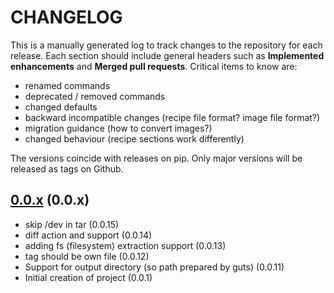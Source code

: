# CHANGELOG

This is a manually generated log to track changes to the repository for each release.
Each section should include general headers such as **Implemented enhancements**
and **Merged pull requests**. Critical items to know are:

 - renamed commands
 - deprecated / removed commands
 - changed defaults
 - backward incompatible changes (recipe file format? image file format?)
 - migration guidance (how to convert images?)
 - changed behaviour (recipe sections work differently)

The versions coincide with releases on pip. Only major versions will be released as tags on Github.

## [0.0.x](https://github.com/singularityhub/guts/tree/main) (0.0.x)
 - skip /dev in tar (0.0.15)
 - diff action and support (0.0.14)
 - adding fs (filesystem) extraction support (0.0.13)
 - tag should be own file (0.0.12)
 - Support for output directory (so path prepared by guts) (0.0.11)
 - Initial creation of project (0.0.1)


